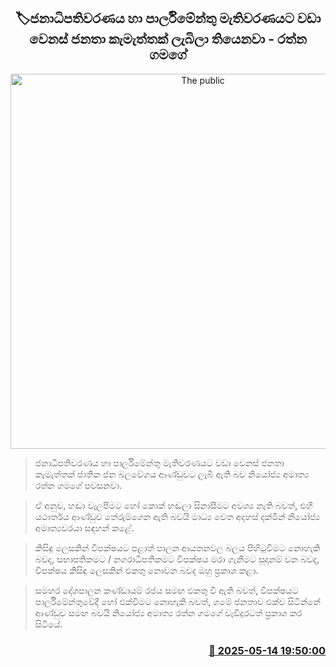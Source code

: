<p align='center'><b><h2 align='center' title='The public's will has been different from the presidential and parliamentary elections - Ratna Gamage'>🏷‍‍ජනාධිපතිවරණය හා පාර්ලිමේන්තු මැතිවරණයට වඩා වෙනස් ජනතා කැමැත්තක් ලැබිලා තියෙනවා - රත්න ගමගේ</h2></b></p>
<p align='center'><img src='https://helakuru.sgp1.cdn.digitaloceanspaces.com/esana/images/lib/rathna-gamage.jpg' width='600' alt='The public's will has been different from the presidential and parliamentary elections - Ratna Gamage'></p>

> ජනාධිපතිවරණය හා පාර්ලිමේන්තු මැතිවරණයට වඩා වෙනස් ජනතා කැමැත්තක් ජාතික ජන බලවේගය ආණ්ඩුවට ලැබී ඇති බව නියෝජ්‍ය අමාත්‍ය රත්න ගමගේ පවසනවා.

> ඒ අනුව, හඬා වැලපීමට හෝ කොක් හඬලා සිනාසීමට අවශ්‍ය නැති බවත්, එහි යථාර්තය ආණ්ඩුව තේරුම්ගෙන ඇති බවයි මාධ්‍ය වෙත අදහස් දක්මින් නියෝජ්‍ය අමාත්‍යවරයා සඳහන් කළේ.

> කිසිඳු ලෙසකින් විපක්ෂයට පළාත් පාලන ආයතනවල බලය පිහිටුවිමට නොහැකි බවද, සභාපතිකමට / නගරාධිපතිකමට විපක්ෂය මරා ගැනීමට සූදානම් වන බවද, විපක්ෂය කිසිඳු ලෙසකින් එකතු නොවන බවද ඔහු ප්‍රකාශ කළා.

> සමහර දේශපාලන කණ්ඩායම් රජය සමඟ එකතු වී ඇති බවත්, විපක්ෂයට පාර්ලිමේන්තුවේදී හෝ එක්වීමට නොහැකි බවත්, ගමේ ජනතාව එක්ව සිටින්නේ ආණ්ඩුව සමඟ බවයි නියෝජ්‍ය අමාත්‍ය රත්න ගමගේ වැඩිදුරටත් ප්‍රකාශ කර සිටියේ.



<h3 align='right'><a href='https://www.helakuru.lk/esana/p/110073/'>📅 2025-05-14 19:50:00</a></h3>
